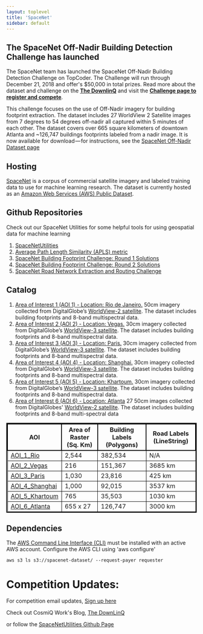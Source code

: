 ```yaml
---
layout: toplevel
title: 'SpaceNet'
sidebar: default
---
```



## The SpaceNet Off-Nadir Building Detection Challenge has launched
The SpaceNet team has launched the SpaceNet Off-Nadir Building Detection Challenge on TopCoder.  The Challenge will run through December 21, 2018 and offer's $50,000 in total prizes.  Read more about the dataset and challenge on the **[The DownlinQ](https://medium.com/the-downlinq/introducing-the-spacenet-off-nadir-imagery-and-buildings-dataset-e4a3c1cb4ce3)** and visit the **[Challenge page to register and compete](http://community.topcoder.com/longcontest/?module=ViewProblemStatement&rd=17313&pm=15148)**.

This challenge focuses on the use of Off-Nadir imagery for building footprint extraction.  The dataset includes 27 WorldView 2 Satellite images from 7 degrees to 54 degrees off-nadir all captured within 5 minutes of each other. The dataset covers over 665 square kilometers of downtown Atlanta and ~126,747 buildings footprints labeled from a nadir image. It is now available for download — for instructions, see the [SpaceNet Off-Nadir Dataset page](/datasets/spacenet-OffNadir-summary.html)


## Hosting
[SpaceNet](https://registry.opendata.aws/spacenet/) is a corpus of commercial satellite imagery and labeled
 training data to use for machine learning research. The dataset is currently hosted as an [Amazon Web Services (AWS) Public Dataset](https://aws.amazon.com/public-datasets/).

## Github Repositories
Check out our SpaceNet Utilities for some helpful tools for using geospatial data for machine learning
1.  [SpaceNetUtilities](https://github.com/SpaceNetChallenge/utilities)
2.  [Average Path Length Similarity (APLS) metric](https://github.com/CosmiQ/apls)
3.  [SpaceNet Building Footprint Challenge: Round 1 Solutions](https://github.com/SpaceNetChallenge/BuildingDetectors/)
4.  [SpaceNet Building Footprint Challenge: Round 2 Solutions](https://github.com/SpaceNetChallenge/BuildingDetectors_Round2)
5.  [SpaceNet Road Network Extraction and Routing Challenge](https://github.com/SpaceNetChallenge/RoadDetectors)



## Catalog
1. [Area of Interest 1 (AOI 1) - Location: Rio de Janeiro.](/AOI_Lists/AOI_1_Rio.html) 50cm imagery collected from DigitalGlobe’s [WorldView-2 satellite](http://satimagingcorp.s3.amazonaws.com/site/pdf/WorldView-2_datasheet.pdf). The dataset includes building footprints and 8-band multispectral data.
2. [Area of Interest 2 (AOI 2) - Location: Vegas.](/AOI_Lists/AOI_2_Vegas.html) 30cm imagery collected from DigitalGlobe’s [WorldView-3 satellite](https://www.spaceimagingme.com/downloads/sensors/datasheets/DG_WorldView3_DS_2014.pdf). The dataset includes building footprints and 8-band multispectral data.
3. [Area of Interest 3 (AOI 3) - Location: Paris.](/AOI_Lists/AOI_3_Paris.html) 30cm imagery collected from DigitalGlobe’s [WorldView-3 satellite](https://www.spaceimagingme.com/downloads/sensors/datasheets/DG_WorldView3_DS_2014.pdf). The dataset includes building footprints and 8-band multispectral data.
4. [Area of Interest 4 (AOI 4) - Location: Shanghai.](/AOI_Lists/AOI_4_Shanghai.html) 30cm imagery collected from DigitalGlobe’s [WorldView-3 satellite](https://www.spaceimagingme.com/downloads/sensors/datasheets/DG_WorldView3_DS_2014.pdf). The dataset includes building footprints and 8-band multispectral data.
5. [Area of Interest 5 (AOI 5) - Location: Khartoum.](/AOI_Lists/AOI_5_Khartoum.html) 30cm imagery collected from DigitalGlobe’s [WorldView-3 satellite](https://www.spaceimagingme.com/downloads/sensors/datasheets/DG_WorldView3_DS_2014.pdf). The dataset includes building footprints and 8-band multispectral data.
6. [Area of Interest 6 (AOI 6) - Location: Atlanta](/AOI_Lists/AOI_6_Atlanta.html) 27 50cm images collected from DigitalGlobes' [WorldView-2 satellite](https://dg-cms-uploads-production.s3.amazonaws.com/uploads/document/file/98/WorldView2-DS-WV2-rev2.pdf). The dataset includes building footprints and 8-band multi-spectral data


<style> table{
    border-collapse: collapse;
    border-spacing: 0;
    border:2px solid #000000;
}

th{
    border:2px solid #000000;
}

td{
    border:1px solid #000000;
}
</style>

| AOI            | Area of Raster (Sq. Km) | Building Labels (Polygons) | Road Labels (LineString)   |
|----------------|-------------------------|----------------------------|----------------------------|
| [AOI_1_Rio](/AOI_Lists/AOI_1_Rio.html)      | 2,544                   | 382,534                  | N/A                |
| [AOI_2_Vegas](/AOI_Lists/AOI_2_Vegas.html)     | 216                     | 151,367                    |3685 km                  |
| [AOI_3_Paris](/AOI_Lists/AOI_3_Paris.html)    | 1,030                   | 23,816                     |425 km                  |
| [AOI_4_Shanghai](/AOI_Lists/AOI_4_Shanghai.html) | 1,000                   | 92,015                     |3537 km                  |
| [AOI_5_Khartoum](/AOI_Lists/AOI_5_Khartoum.html) | 765                     | 35,503                    |1030 km                 |
| [AOI_6_Atlanta](/AOI_Lists/AOI_6_Atlanta.html ) | 655 x 27                     | 126,747                    |3000 km                 |


## Dependencies
The [AWS Command Line Interface (CLI)](https://aws.amazon.com/cli/) must be installed with an active AWS account. Configure the AWS CLI using 'aws configure'

```commandline
aws s3 ls s3://spacenet-dataset/ --request-payer requester
```


# Competition Updates:
For competition email updates, [Sign up here](http://explore.digitalglobe.com/spacenet)

Check out CosmiQ Work's Blog, [The DownLinQ](https://medium.com/the-downlinq)

or follow the [SpaceNetUtilities Github Page](https://github.com/SpaceNetChallenge/utilities)

